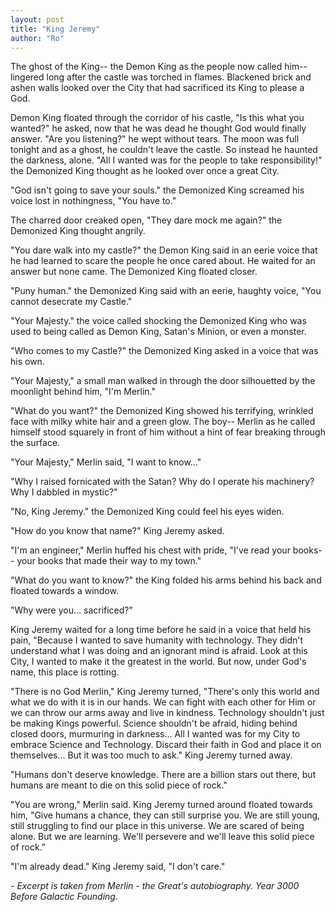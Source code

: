 ```yaml
---
layout: post
title: "King Jeremy"
author: "Ro"
---
```


<!--
Prompt: 
sacrifice, city, ghost
-->

The ghost of the King-- the Demon King as the people now called him-- lingered long after the castle was torched in flames. Blackened brick and ashen walls looked over the City that had sacrificed its King to please a God. 

Demon King floated through the corridor of his castle, "Is this what you wanted?" he asked, now that he was dead he thought God would finally answer. "Are you listening?" he wept without tears. The moon was full tonight and as a ghost, he couldn't leave the castle. So instead he haunted the darkness, alone. "All I wanted was for the people to take responsibility!" the Demonized King thought as he looked over once a great City.

"God isn't going to save your souls." the Demonized King screamed his voice lost in nothingness, "You have to."

The charred door creaked open, "They dare mock me again?" the Demonized King thought angrily.

"You dare walk into my castle?" the Demon King said in an eerie voice that he had learned to scare the people he once cared about. He waited for an answer but none came. The Demonized King floated closer.

"Puny human." the Demonized King said with an eerie, haughty voice, "You cannot desecrate my Castle."

"Your Majesty." the voice called shocking the Demonized King who was used to being called as Demon King, Satan's Minion, or even a monster.

"Who comes to my Castle?" the Demonized King asked in a voice that was his own.

"Your Majesty," a small man walked in through the door silhouetted by the moonlight behind him, "I'm Merlin."

"What do you want?" the Demonized King showed his terrifying, wrinkled face with milky white hair and a green glow. The boy-- Merlin as he called himself stood squarely in front of him without a hint of fear breaking through the surface.

"Your Majesty," Merlin said, "I want to know..."

"Why I raised fornicated with the Satan? Why do I operate his machinery? Why I dabbled in mystic?"

"No, King Jeremy." the Demonized King could feel his eyes widen.

"How do you know that name?" King Jeremy asked.

"I'm an engineer," Merlin huffed his chest with pride, "I've read your books-- your books that made their way to my town."

"What do you want to know?" the King folded his arms behind his back and floated towards a window.

"Why were you... sacrificed?"

King Jeremy waited for a long time before he said in a voice that held his pain, "Because I wanted to save humanity with technology. They didn't understand what I was doing and an ignorant mind is afraid. Look at this City, I wanted to make it the greatest in the world. But now, under God's name, this place is rotting.

"There is no God Merlin," King Jeremy turned, "There's only this world and what we do with it is in our hands. We can fight with each other for Him or we can throw our arms away and live in kindness. Technology shouldn't just be making Kings powerful. Science shouldn't be afraid, hiding behind closed doors, murmuring in darkness... All I wanted was for my City to embrace Science and Technology. Discard their faith in God and place it on themselves... But it was too much to ask." King Jeremy turned away.

"Humans don't deserve knowledge. There are a billion stars out there, but humans are meant to die on this solid piece of rock."

"You are wrong," Merlin said. King Jeremy turned around floated towards him, "Give humans a chance, they can still surprise you. We are still young, still struggling to find our place in this universe. We are scared of being alone. But we are learning. We'll persevere and we'll leave this solid piece of rock."

"I'm already dead." King Jeremy said, "I don't care."

\- *Excerpt is taken from Merlin - the Great's autobiography. Year 3000 Before Galactic Founding.* 
